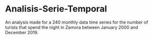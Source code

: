 # Analisis-Serie-Temporal
An analysis made for a 240 monthly data time series for the number of turists that spend the night in Zamora between January 2000 and December 2019. 
